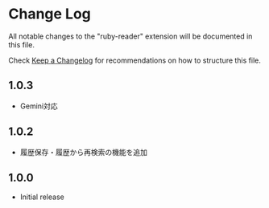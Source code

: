 # Change Log

All notable changes to the "ruby-reader" extension will be documented in this file.

Check [Keep a Changelog](http://keepachangelog.com/) for recommendations on how to structure this file.

## 1.0.3

- Gemini対応

## 1.0.2

- 履歴保存・履歴から再検索の機能を追加

## 1.0.0

- Initial release
